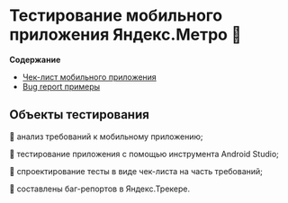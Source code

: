 # Тестирование мобильного приложения Яндекс.Метро &#128648;

**Содержание**

- [Чек-лист мобильного приложения](https://github.com/DianaRazyapova/Mobile-app-Yandex.Metro/blob/3b2490c2461db9d57befe8f70336fe37a2827ad3/%D0%A7%D0%B5%D0%BA-%D0%BB%D0%B8%D1%81%D1%82%20%D0%BC%D0%BE%D0%B1%D0%B8%D0%BB%D1%8C%D0%BD%D0%BE%D0%B5%20%D0%BF%D1%80%D0%B8%D0%BB%D0%BE%D0%B6%D0%B5%D0%BD%D0%B8%D0%B5.xlsx)
- [Bug report примеры]()

## Объекты тестирования

&#128313; анализ требований к мобильному приложению;

&#128313; тестирование приложения с помощью инструмента Android Studio;

&#128313; спроектирование тесты в виде чек-листа на часть требований;

&#128313; составлены баг-репортов в Яндекс.Трекере.
